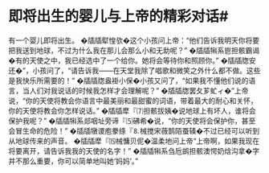 # 即将出生的婴儿与上帝的精彩对话#
  有一个婴儿即将出生。 
�牐牐犚惶欤�这个小孩问上帝：“他们告诉我明天你将要把我送到地球，不过为什么我在那儿会那么小和无助呢？” 
�牐牐犐系鬯担骸霸谒�有的天使之中，我已经选中了一个给你。她将会等待你和照顾你。” 
�牐牐牎安还�”，小孩问了，“请告诉我——在天堂我除了唱歌和微笑之外什么都不做。这些是我快乐所需要的！” 
�牐牐牎盎褂小保�小孩又问了，“如果我不懂他们说的语言，当人们对我说话的时候我怎样才会理解呢？” 
�牐牐牎罢夂芗虻ィ�”上帝说，“你的天使将教会你语言中最美丽和最甜蜜的词语，带着最大的耐心和关怀，你的天使将教会你怎样说话。” 
�牐牐犘『⑺担骸拔姨�说地球上有坏人，谁将会保护我呢？” 
�牐牐犐系郯咽址旁谛『⑸砩希�说，“你的天使将会保护你，甚至会冒生命的危险！” 
�牐牐犜谡庖豢绦『⒏械搅宋薇鹊陌蚕辏�不过已经可以听到从地球传来的声音。 
�牐牐犘『⒂械慵贝伲�温柔地问上帝“上帝啊，如果我现在将要离开，请告诉我我的天使的名字！” 
�牐牐犐系刍卮鹚担骸澳愕奶焓沟拿�字并不那么重要，你可以简单地叫她‘妈妈’。”
 